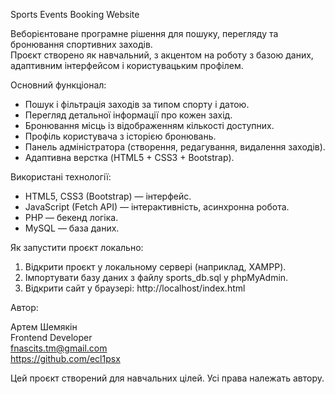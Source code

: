 Sports Events Booking Website

Веборієнтоване програмне рішення для пошуку, перегляду та бронювання спортивних заходів.  
Проєкт створено як навчальний, з акцентом на роботу з базою даних, адаптивним інтерфейсом і користувацьким профілем.

Основний функціонал:

- Пошук і фільтрація заходів за типом спорту і датою.
- Перегляд детальної інформації про кожен захід.
- Бронювання місць із відображенням кількості доступних.  
- Профіль користувача з історією бронювань.  
- Панель адміністратора (створення, редагування, видалення заходів).  
- Адаптивна верстка (HTML5 + CSS3 + Bootstrap).

Використані технології:

- HTML5, CSS3 (Bootstrap) — інтерфейс.  
- JavaScript (Fetch API) — інтерактивність, асинхронна робота.  
- PHP — бекенд логіка.  
- MySQL — база даних.  

Як запустити проєкт локально:

1) Відкрити проєкт у локальному сервері (наприклад, XAMPP).
2) Імпортувати базу даних з файлу sports_db.sql у phpMyAdmin.
3) Відкрити сайт у браузері: http://localhost/index.html

Автор: 

Артем Шемякін  
Frontend Developer  
fnascits.tm@gmail.com  
https://github.com/ecl1psx

Цей проєкт створений для навчальних цілей. Усі права належать автору.
